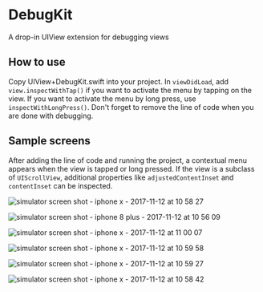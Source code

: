 # DebugKit
A drop-in UIView extension for debugging views

## How to use
Copy UIView+DebugKit.swift into your project. In `viewDidLoad`, add `view.inspectWithTap()` if you want to activate the menu by tapping on the view. If you want to activate the menu by long press, use `inspectWithLongPress()`. Don't forget to remove the line of code when you are done with debugging.

## Sample screens
After adding the line of code and running the project, a contextual menu appears when the view is tapped or long pressed. If the view is a subclass of `UIScrollView`, additional properties like `adjustedContentInset` and `contentInset` can be inspected.

![simulator screen shot - iphone x - 2017-11-12 at 10 58 27](https://user-images.githubusercontent.com/4169262/32695653-99fb8dc6-c79c-11e7-84d9-15447b1fa1c4.png)

![simulator screen shot - iphone 8 plus - 2017-11-12 at 10 56 09](https://user-images.githubusercontent.com/4169262/32695654-9a5572d2-c79c-11e7-8a10-3a5163a8114f.png)

![simulator screen shot - iphone x - 2017-11-12 at 11 00 07](https://user-images.githubusercontent.com/4169262/32695649-992986aa-c79c-11e7-92c6-339144655b7a.png)

![simulator screen shot - iphone x - 2017-11-12 at 10 59 58](https://user-images.githubusercontent.com/4169262/32695650-9962f1c4-c79c-11e7-92aa-f0b78fe71487.png)

![simulator screen shot - iphone x - 2017-11-12 at 10 59 27](https://user-images.githubusercontent.com/4169262/32695651-9996625c-c79c-11e7-8d80-2fd0e06179a2.png)

![simulator screen shot - iphone x - 2017-11-12 at 10 58 42](https://user-images.githubusercontent.com/4169262/32695652-99c7914c-c79c-11e7-9c4f-23708b968f25.png)

